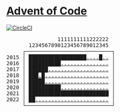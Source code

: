# [Advent of Code](https://adventofcode.com)

[![CircleCI](https://dl.circleci.com/status-badge/img/gh/remlse/aoc/tree/main.svg?style=svg)](https://dl.circleci.com/status-badge/redirect/gh/remlse/aoc/tree/main)

<pre>
                1111111111222222
       1234567890123456789012345
     ┌───────────────────────────┐
2015 │ <a
href="https://adventofcode.com/2015/day/1"  difficulty="e">█</a><a
href="https://adventofcode.com/2015/day/2"  difficulty="e">█</a><a
href="https://adventofcode.com/2015/day/3"  difficulty="e">█</a><a
href="https://adventofcode.com/2015/day/4"  difficulty="e">█</a><a
href="https://adventofcode.com/2015/day/5"  difficulty="e">█</a><a
href="https://adventofcode.com/2015/day/6"  difficulty="e">█</a><a
href="https://adventofcode.com/2015/day/7"  difficulty="m">█</a><a
href="https://adventofcode.com/2015/day/8"  difficulty="e">█</a><a
href="https://adventofcode.com/2015/day/9"  difficulty="m">█</a><a
href="https://adventofcode.com/2015/day/10" difficulty="m">█</a><a
href="https://adventofcode.com/2015/day/11" difficulty="e">█</a><a
href="https://adventofcode.com/2015/day/12" difficulty="e">█</a><a
href="https://adventofcode.com/2015/day/13" difficulty="e">█</a><a
href="https://adventofcode.com/2015/day/14" difficulty="h">█</a><a
href="https://adventofcode.com/2015/day/15" difficulty="h">█</a><a
href="https://adventofcode.com/2015/day/16" difficulty="e">█</a><a
href="https://adventofcode.com/2015/day/17" difficulty="m">█</a><a
href="https://adventofcode.com/2015/day/18" difficulty="m">█</a><a
href="https://adventofcode.com/2015/day/19" difficulty="?">.</a><a
href="https://adventofcode.com/2015/day/20" difficulty="?">.</a><a
href="https://adventofcode.com/2015/day/21" difficulty="?">.</a><a
href="https://adventofcode.com/2015/day/22" difficulty="?">.</a><a
href="https://adventofcode.com/2015/day/23" difficulty="e">█</a><a
href="https://adventofcode.com/2015/day/24" difficulty="?">.</a><a
href="https://adventofcode.com/2015/day/25" difficulty="?">.</a
> │
2016 │ <a
href="https://adventofcode.com/2016/day/1"  difficulty="e">█</a><a
href="https://adventofcode.com/2016/day/2"  difficulty="e">█</a><a
href="https://adventofcode.com/2016/day/3"  difficulty="e">█</a><a
href="https://adventofcode.com/2016/day/4"  difficulty="m">█</a><a
href="https://adventofcode.com/2016/day/5"  difficulty="e">█</a><a
href="https://adventofcode.com/2016/day/6"  difficulty="e">█</a><a
href="https://adventofcode.com/2016/day/7"  difficulty="e">█</a><a
href="https://adventofcode.com/2016/day/8"  difficulty="e">█</a><a
href="https://adventofcode.com/2016/day/9"  difficulty="m">█</a><a
href="https://adventofcode.com/2016/day/10" difficulty="h">█</a><a
href="https://adventofcode.com/2016/day/11" difficulty="?">.</a><a
href="https://adventofcode.com/2016/day/12" difficulty="?">.</a><a
href="https://adventofcode.com/2016/day/13" difficulty="?">.</a><a
href="https://adventofcode.com/2016/day/14" difficulty="?">.</a><a
href="https://adventofcode.com/2016/day/15" difficulty="?">.</a><a
href="https://adventofcode.com/2016/day/16" difficulty="?">.</a><a
href="https://adventofcode.com/2016/day/17" difficulty="?">.</a><a
href="https://adventofcode.com/2016/day/18" difficulty="?">.</a><a
href="https://adventofcode.com/2016/day/19" difficulty="?">.</a><a
href="https://adventofcode.com/2016/day/20" difficulty="?">.</a><a
href="https://adventofcode.com/2016/day/21" difficulty="?">.</a><a
href="https://adventofcode.com/2016/day/22" difficulty="?">.</a><a
href="https://adventofcode.com/2016/day/23" difficulty="?">.</a><a
href="https://adventofcode.com/2016/day/24" difficulty="?">.</a><a
href="https://adventofcode.com/2016/day/25" difficulty="?">.</a
> │
2017 │ <a
href="https://adventofcode.com/2017/day/1"  difficulty="e">█</a><a
href="https://adventofcode.com/2017/day/2"  difficulty="e">█</a><a
href="https://adventofcode.com/2017/day/3"  difficulty="m">█</a><a
href="https://adventofcode.com/2017/day/4"  difficulty="e">█</a><a
href="https://adventofcode.com/2017/day/5"  difficulty="e">█</a><a
href="https://adventofcode.com/2017/day/6"  difficulty="e">█</a><a
href="https://adventofcode.com/2017/day/7"  difficulty="?">.</a><a
href="https://adventofcode.com/2017/day/8"  difficulty="?">.</a><a
href="https://adventofcode.com/2017/day/9"  difficulty="?">.</a><a
href="https://adventofcode.com/2017/day/10" difficulty="?">.</a><a
href="https://adventofcode.com/2017/day/11" difficulty="?">.</a><a
href="https://adventofcode.com/2017/day/12" difficulty="?">.</a><a
href="https://adventofcode.com/2017/day/13" difficulty="?">.</a><a
href="https://adventofcode.com/2017/day/14" difficulty="?">.</a><a
href="https://adventofcode.com/2017/day/15" difficulty="?">.</a><a
href="https://adventofcode.com/2017/day/16" difficulty="?">.</a><a
href="https://adventofcode.com/2017/day/17" difficulty="?">.</a><a
href="https://adventofcode.com/2017/day/18" difficulty="?">.</a><a
href="https://adventofcode.com/2017/day/19" difficulty="?">.</a><a
href="https://adventofcode.com/2017/day/20" difficulty="?">.</a><a
href="https://adventofcode.com/2017/day/21" difficulty="?">.</a><a
href="https://adventofcode.com/2017/day/22" difficulty="?">.</a><a
href="https://adventofcode.com/2017/day/23" difficulty="?">.</a><a
href="https://adventofcode.com/2017/day/24" difficulty="?">.</a><a
href="https://adventofcode.com/2017/day/25" difficulty="?">.</a
> │
2018 │ <a
href="https://adventofcode.com/2018/day/1"  difficulty="e">█</a><a
href="https://adventofcode.com/2018/day/2"  difficulty="e">█</a><a
href="https://adventofcode.com/2018/day/3"  difficulty="e">█</a><a
href="https://adventofcode.com/2018/day/4"  difficulty="?">.</a><a
href="https://adventofcode.com/2018/day/5"  difficulty="e">█</a><a
href="https://adventofcode.com/2018/day/6"  difficulty="?">.</a><a
href="https://adventofcode.com/2018/day/7"  difficulty="?">.</a><a
href="https://adventofcode.com/2018/day/8"  difficulty="?">.</a><a
href="https://adventofcode.com/2018/day/9"  difficulty="?">.</a><a
href="https://adventofcode.com/2018/day/10" difficulty="?">.</a><a
href="https://adventofcode.com/2018/day/11" difficulty="?">.</a><a
href="https://adventofcode.com/2018/day/12" difficulty="?">.</a><a
href="https://adventofcode.com/2018/day/13" difficulty="?">.</a><a
href="https://adventofcode.com/2018/day/14" difficulty="?">.</a><a
href="https://adventofcode.com/2018/day/15" difficulty="?">.</a><a
href="https://adventofcode.com/2018/day/16" difficulty="?">.</a><a
href="https://adventofcode.com/2018/day/17" difficulty="?">.</a><a
href="https://adventofcode.com/2018/day/18" difficulty="?">.</a><a
href="https://adventofcode.com/2018/day/19" difficulty="?">.</a><a
href="https://adventofcode.com/2018/day/20" difficulty="?">.</a><a
href="https://adventofcode.com/2018/day/21" difficulty="?">.</a><a
href="https://adventofcode.com/2018/day/22" difficulty="?">.</a><a
href="https://adventofcode.com/2018/day/23" difficulty="?">.</a><a
href="https://adventofcode.com/2018/day/24" difficulty="?">.</a><a
href="https://adventofcode.com/2018/day/25" difficulty="?">.</a
> │
2019 │ <a
href="https://adventofcode.com/2019/day/1"  difficulty="e">█</a><a
href="https://adventofcode.com/2019/day/2"  difficulty="e">█</a><a
href="https://adventofcode.com/2019/day/3"  difficulty="e">█</a><a
href="https://adventofcode.com/2019/day/4"  difficulty="e">█</a><a
href="https://adventofcode.com/2019/day/5"  difficulty="m">█</a><a
href="https://adventofcode.com/2019/day/6"  difficulty="?">.</a><a
href="https://adventofcode.com/2019/day/7"  difficulty="?">.</a><a
href="https://adventofcode.com/2019/day/8"  difficulty="?">.</a><a
href="https://adventofcode.com/2019/day/9"  difficulty="?">.</a><a
href="https://adventofcode.com/2019/day/10" difficulty="?">.</a><a
href="https://adventofcode.com/2019/day/11" difficulty="?">.</a><a
href="https://adventofcode.com/2019/day/12" difficulty="?">.</a><a
href="https://adventofcode.com/2019/day/13" difficulty="?">.</a><a
href="https://adventofcode.com/2019/day/14" difficulty="?">.</a><a
href="https://adventofcode.com/2019/day/15" difficulty="?">.</a><a
href="https://adventofcode.com/2019/day/16" difficulty="?">.</a><a
href="https://adventofcode.com/2019/day/17" difficulty="?">.</a><a
href="https://adventofcode.com/2019/day/18" difficulty="?">.</a><a
href="https://adventofcode.com/2019/day/19" difficulty="?">.</a><a
href="https://adventofcode.com/2019/day/20" difficulty="?">.</a><a
href="https://adventofcode.com/2019/day/21" difficulty="?">.</a><a
href="https://adventofcode.com/2019/day/22" difficulty="?">.</a><a
href="https://adventofcode.com/2019/day/23" difficulty="?">.</a><a
href="https://adventofcode.com/2019/day/24" difficulty="?">.</a><a
href="https://adventofcode.com/2019/day/25" difficulty="?">.</a
> │
2020 │ <a
href="https://adventofcode.com/2020/day/1"  difficulty="e">█</a><a
href="https://adventofcode.com/2020/day/2"  difficulty="e">█</a><a
href="https://adventofcode.com/2020/day/3"  difficulty="e">█</a><a
href="https://adventofcode.com/2020/day/4"  difficulty="e">█</a><a
href="https://adventofcode.com/2020/day/5"  difficulty="e">█</a><a
href="https://adventofcode.com/2020/day/6"  difficulty="e">█</a><a
href="https://adventofcode.com/2020/day/7"  difficulty="m">█</a><a
href="https://adventofcode.com/2020/day/8"  difficulty="m">█</a><a
href="https://adventofcode.com/2020/day/9"  difficulty="e">█</a><a
href="https://adventofcode.com/2020/day/10" difficulty="m">█</a><a
href="https://adventofcode.com/2020/day/11" difficulty="?">.</a><a
href="https://adventofcode.com/2020/day/12" difficulty="?">.</a><a
href="https://adventofcode.com/2020/day/13" difficulty="?">.</a><a
href="https://adventofcode.com/2020/day/14" difficulty="?">.</a><a
href="https://adventofcode.com/2020/day/15" difficulty="?">.</a><a
href="https://adventofcode.com/2020/day/16" difficulty="?">.</a><a
href="https://adventofcode.com/2020/day/17" difficulty="?">.</a><a
href="https://adventofcode.com/2020/day/18" difficulty="?">.</a><a
href="https://adventofcode.com/2020/day/19" difficulty="?">.</a><a
href="https://adventofcode.com/2020/day/20" difficulty="?">.</a><a
href="https://adventofcode.com/2020/day/21" difficulty="?">.</a><a
href="https://adventofcode.com/2020/day/22" difficulty="?">.</a><a
href="https://adventofcode.com/2020/day/23" difficulty="?">.</a><a
href="https://adventofcode.com/2020/day/24" difficulty="?">.</a><a
href="https://adventofcode.com/2020/day/25" difficulty="?">.</a
> │
2021 │ <a
href="https://adventofcode.com/2021/day/1"  difficulty="e">█</a><a
href="https://adventofcode.com/2021/day/2"  difficulty="e">█</a><a
href="https://adventofcode.com/2021/day/3"  difficulty="e">█</a><a
href="https://adventofcode.com/2021/day/4"  difficulty="m">█</a><a
href="https://adventofcode.com/2021/day/5"  difficulty="e">█</a><a
href="https://adventofcode.com/2021/day/6"  difficulty="e">█</a><a
href="https://adventofcode.com/2021/day/7"  difficulty="m">█</a><a
href="https://adventofcode.com/2021/day/8"  difficulty="h">█</a><a
href="https://adventofcode.com/2021/day/9"  difficulty="h">█</a><a
href="https://adventofcode.com/2021/day/10" difficulty="e">█</a><a
href="https://adventofcode.com/2021/day/11" difficulty="m">█</a><a
href="https://adventofcode.com/2021/day/12" difficulty="h">█</a><a
href="https://adventofcode.com/2021/day/13" difficulty="m">█</a><a
href="https://adventofcode.com/2021/day/14" difficulty="m">█</a><a
href="https://adventofcode.com/2021/day/15" difficulty="m">█</a><a
href="https://adventofcode.com/2021/day/16" difficulty="m">█</a><a
href="https://adventofcode.com/2021/day/17" difficulty="m">█</a><a
href="https://adventofcode.com/2021/day/18" difficulty="h">█</a><a
href="https://adventofcode.com/2021/day/19" difficulty="x">█</a><a
href="https://adventofcode.com/2021/day/20" difficulty="m">█</a><a
href="https://adventofcode.com/2021/day/21" difficulty="h">█</a><a
href="https://adventofcode.com/2021/day/22" difficulty="e">█</a><a
href="https://adventofcode.com/2021/day/23" difficulty="m">█</a><a
href="https://adventofcode.com/2021/day/24" difficulty="x">█</a><a
href="https://adventofcode.com/2021/day/25" difficulty="e">█</a
> │
2022 │ <a
href="https://adventofcode.com/2022/day/1"  difficulty="e">█</a><a
href="https://adventofcode.com/2022/day/2"  difficulty="e">█</a><a
href="https://adventofcode.com/2022/day/3"  difficulty="?">.</a><a
href="https://adventofcode.com/2022/day/4"  difficulty="?">.</a><a
href="https://adventofcode.com/2022/day/5"  difficulty="?">.</a><a
href="https://adventofcode.com/2022/day/6"  difficulty="?">.</a><a
href="https://adventofcode.com/2022/day/7"  difficulty="?">.</a><a
href="https://adventofcode.com/2022/day/8"  difficulty="?">.</a><a
href="https://adventofcode.com/2022/day/9"  difficulty="?">.</a><a
href="https://adventofcode.com/2022/day/10" difficulty="?">.</a><a
href="https://adventofcode.com/2022/day/11" difficulty="?">.</a><a
href="https://adventofcode.com/2022/day/12" difficulty="?">.</a><a
href="https://adventofcode.com/2022/day/13" difficulty="?">.</a><a
href="https://adventofcode.com/2022/day/14" difficulty="?">.</a><a
href="https://adventofcode.com/2022/day/15" difficulty="?">.</a><a
href="https://adventofcode.com/2022/day/16" difficulty="?">.</a><a
href="https://adventofcode.com/2022/day/17" difficulty="?">.</a><a
href="https://adventofcode.com/2022/day/18" difficulty="?">.</a><a
href="https://adventofcode.com/2022/day/19" difficulty="?">.</a><a
href="https://adventofcode.com/2022/day/20" difficulty="?">.</a><a
href="https://adventofcode.com/2022/day/21" difficulty="?">.</a><a
href="https://adventofcode.com/2022/day/22" difficulty="?">.</a><a
href="https://adventofcode.com/2022/day/23" difficulty="?">.</a><a
href="https://adventofcode.com/2022/day/24" difficulty="?">.</a><a
href="https://adventofcode.com/2022/day/25" difficulty="?">.</a
> │
     └───────────────────────────┘
</pre>
